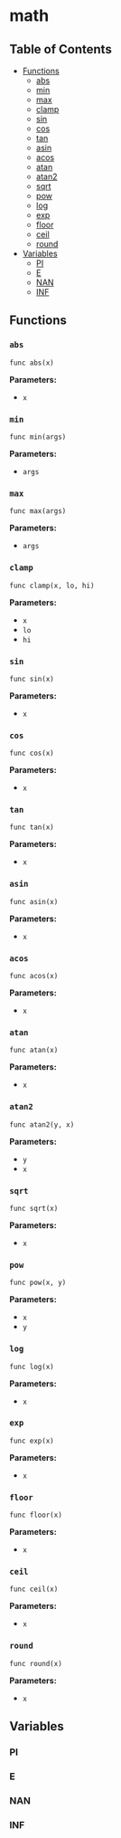 # math

## Table of Contents

- [Functions](#functions)
  - [abs](#abs)
  - [min](#min)
  - [max](#max)
  - [clamp](#clamp)
  - [sin](#sin)
  - [cos](#cos)
  - [tan](#tan)
  - [asin](#asin)
  - [acos](#acos)
  - [atan](#atan)
  - [atan2](#atan2)
  - [sqrt](#sqrt)
  - [pow](#pow)
  - [log](#log)
  - [exp](#exp)
  - [floor](#floor)
  - [ceil](#ceil)
  - [round](#round)
- [Variables](#variables)
  - [PI](#PI)
  - [E](#E)
  - [NAN](#NAN)
  - [INF](#INF)

## Functions

### `abs`

```xylia
func abs(x)
```

**Parameters:**

- `x`

### `min`

```xylia
func min(args)
```

**Parameters:**

- `args`

### `max`

```xylia
func max(args)
```

**Parameters:**

- `args`

### `clamp`

```xylia
func clamp(x, lo, hi)
```

**Parameters:**

- `x`
- `lo`
- `hi`

### `sin`

```xylia
func sin(x)
```

**Parameters:**

- `x`

### `cos`

```xylia
func cos(x)
```

**Parameters:**

- `x`

### `tan`

```xylia
func tan(x)
```

**Parameters:**

- `x`

### `asin`

```xylia
func asin(x)
```

**Parameters:**

- `x`

### `acos`

```xylia
func acos(x)
```

**Parameters:**

- `x`

### `atan`

```xylia
func atan(x)
```

**Parameters:**

- `x`

### `atan2`

```xylia
func atan2(y, x)
```

**Parameters:**

- `y`
- `x`

### `sqrt`

```xylia
func sqrt(x)
```

**Parameters:**

- `x`

### `pow`

```xylia
func pow(x, y)
```

**Parameters:**

- `x`
- `y`

### `log`

```xylia
func log(x)
```

**Parameters:**

- `x`

### `exp`

```xylia
func exp(x)
```

**Parameters:**

- `x`

### `floor`

```xylia
func floor(x)
```

**Parameters:**

- `x`

### `ceil`

```xylia
func ceil(x)
```

**Parameters:**

- `x`

### `round`

```xylia
func round(x)
```

**Parameters:**

- `x`

## Variables

### PI

### E

### NAN

### INF

